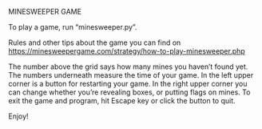 MINESWEEPER GAME

To play a game, run “minesweeper.py”.

Rules and other tips about the game you can find on https://minesweepergame.com/strategy/how-to-play-minesweeper.php

The number above the grid says how many mines you haven’t found yet. The numbers underneath measure the time of your game. In the left upper corner is a button for restarting your game. In the right upper corner you can change whether you’re revealing boxes, or putting flags on mines.
To exit the game and program, hit Escape key or click the button to quit.

Enjoy!
